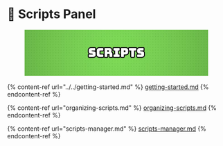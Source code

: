 # 📜 Scripts Panel

<figure><img src="../../.gitbook/assets/SCRIPTS.jpg" alt=""><figcaption></figcaption></figure>

{% content-ref url="../../getting-started.md" %}
[getting-started.md](../../getting-started.md)
{% endcontent-ref %}

{% content-ref url="organizing-scripts.md" %}
[organizing-scripts.md](organizing-scripts.md)
{% endcontent-ref %}

{% content-ref url="scripts-manager.md" %}
[scripts-manager.md](scripts-manager.md)
{% endcontent-ref %}

